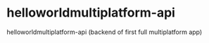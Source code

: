 # helloworldmultiplatform-api
helloworldmultiplatform-api (backend of first full multiplatform app)
